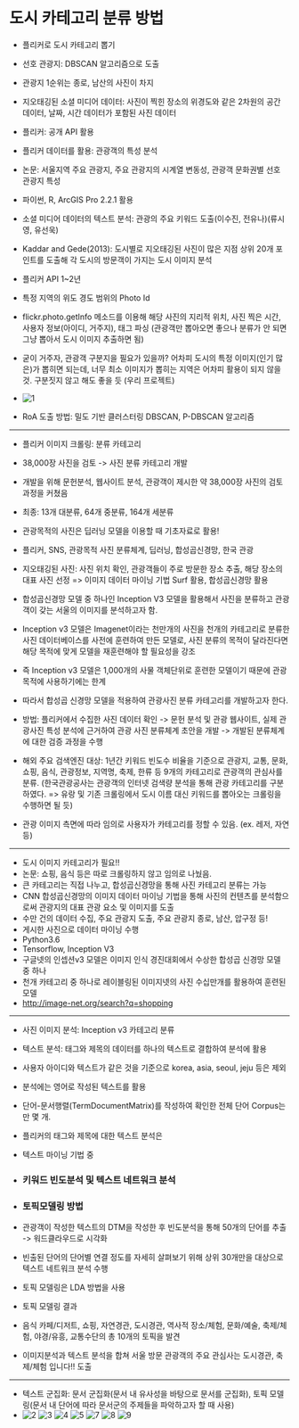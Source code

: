 # 도시 카테고리 분류 방법

- 플리커로 도시 카테고리 뽑기
- 선호 관광지: DBSCAN 알고리즘으로 도출
- 관광지 1순위는 종로, 남산의 사진이 차지
- 지오태깅된 소셜 미디어 데이터: 사진이 찍힌 장소의 위경도와 같은 2차원의 공간 데이터, 날짜, 시간 데이터가 포함된 사진 데이터
- 플리커: 공개 API 활용
- 플리커 데이터를 활용: 관광객의 특성 분석

- 논문: 서울지역 주요 관광지, 주요 관광지의 시계열 변동성, 관광객 문화권별 선호 관광지 특성
- 파이썬, R, ArcGIS Pro 2.2.1 활용



- 소셜 미디어 데이터의 텍스트 분석: 관광의 주요 키워드 도출(이수진, 전유나)(류시영, 유선욱)

- Kaddar and Gede(2013): 도시별로 지오태깅된 사진이 많은 지점 상위 20개 포인트를 도출해 각 도시의 방문객이 가지는 도시 이미지 분석

- 플리커 API 1~2년
- 특정 지역의 위도 경도 범위의 Photo Id
- flickr.photo.getInfo 메소드를 이용해 해당 사진의 지리적 위치, 사진 찍은 시간, 사용자 정보(아이디, 거주지), 태그 파싱 (관광객만 뽑아오면 좋으나 분류가 안 되면 그냥 뽑아서 도시 이미지 추출하면 됨)
- 굳이 거주자, 관광객 구분지을 필요가 있을까? 어차피 도시의 특정 이미지(인기 많은)가 뽑히면 되는데, 너무 최소 이미지가 뽑히는 지역은 어차피 활용이 되지 않을 것. 구분짓지 않고 해도 좋을 듯 (우리 프로젝트)
- ![1](https://user-images.githubusercontent.com/57430754/77034491-7c316900-69ed-11ea-911b-464066df24b2.png)

- RoA 도출 방법: 밀도 기반 클러스터링 DBSCAN, P-DBSCAN 알고리즘

---

- 플리커 이미지 크롤링: 분류 카테고리 
- 38,000장 사진을 검토 -> 사진 분류 카테고리 개발
- 개발을 위해 문헌분석, 웹사이트 분석, 관광객이 제시한 약 38,000장 사진의 검토과정을 커쳤음
- 최종: 13개 대분류, 64개 중분류, 164개 세분류
- 관광목적의 사진은 딥러닝 모델을 이용할 때 기초자료로 활용!
- 플리커, SNS, 관광목적 사진 분류체계, 딥러닝, 합성곱신경망, 한국 관광

- 지오태깅된 사진: 사진 위치 확인, 관광객들이 주로 방문한 장소 추출, 해당 장소의 대표 사진 선정 => 이미지 데이터 마이닝 기법 Surf 활용, 합성곱신경망 활용

- 합성곱신경망 모델 중 하나인 Inception V3 모델을 활용해서 사진을 분류하고 관광객이 갖는 서울의 이미지를 분석하고자 함.
- Inception v3 모델은 Imagenet이라는 천만개의 사진을 천개의 카테고리로 분류한 사진 데이터베이스를 사전에 훈련하여 만든 모델로, 사진 분류의 목적이 달라진다면 해당 목적에 맞게 모델을 재훈련해야 할 필요성을 강조
- 즉 Inception v3 모델은 1,000개의 사물 객체단위로 훈련한 모델이기 때문에 관광목적에 사용하기에는 한계
- 따라서 합성곱 신경망 모델을 적용하여 관광사진 분류 카테고리를 개발하고자 한다.
- 방법: 플리커에서 수집한 사진 데이터 확인 -> 문헌 분석 및 관광 웹사이트, 실제 관광사진 특성 분석에 근거하여 관광 사진 분류체계 초안을 개발 -> 개발된 분류체계에 대한 검증 과정을 수행

- 해외 주요 검색엔진 대상: 1년간 키워드 빈도수 비율을 기준으로 관광지, 교통, 문화, 쇼핑, 음식, 관광정보, 지역명, 축제, 한류 등 9개의 카테고리로 관광객의 관심사를 분류. (한국관광공사는 관광객의 인터넷 검색량 분석을 통해 관광 카테고리를 구분하였다. => 유랑 및 기존 크롤링에서 도시 이름 대신 키워드를 뽑아오는 크롤링을 수행하면 될 듯)
- 관광 이미지 측면에 따라 임의로 사용자가 카테고리를 정할 수 있음. (ex. 레저, 자연 등)

---



- 도시 이미지 카테고리가 필요!!
- 논문: 쇼핑, 음식 등은 따로 크롤링하지 않고 임의로 나눴음.
- 큰 카테고리는 직접 나누고, 합성곱신경망을 통해 사진 카테고리 분류는 가능
- CNN 합성곱신경망의 이미지 데이터 마이닝 기법을 통해 사진의 컨텐츠를 분석함으로써 관광지의 대표 관광 요소 및 이미지를 도출
- 수만 건의 데이터 수집, 주요 관광지 도출, 주요 관광지 종로, 남산, 압구정 등! 
- 게시한 사진으로 데이터 마이닝 수행
- Python3.6
- Tensorflow, Inception V3
- 구글넷의 인셉션v3 모델은 이미지 인식 경진대회에서 수상한 합성곱 신경망 모델 중 하나
- 천개 카테고리 중 하나로 레이블링된 이미지넷의 사진 수십만개를 활용하여 훈련된 모델
- http://image-net.org/search?q=shopping

---

- 사진 이미지 분석: Inception v3 카테고리 분류

- 텍스트 분석: 태그와 제목의  데이터를 하나의 텍스트로 결합하여 분석에 활용

- 사용자 아이디와 텍스트가 같은 것을 기준으로 korea, asia, seoul, jeju 등은 제외

- 분석에는 영어로 작성된 텍스트를 활용

- 단어-문서행렬(TermDocumentMatrix)를 작성하여  확인한 전체 단어 Corpus는 만 몇 개.

- 플리커의 태그와 제목에 대한 텍스트 분석은

- 텍스트 마이닝 기법 중

- ### 키워드 빈도분석 및 텍스트 네트워크 분석

- ### 토픽모델링 방법

- 관광객이 작성한 텍스트의 DTM을 작성한 후 빈도분석을 통해 50개의 단어를 추출 -> 워드클라우드로 시각화

- 빈출된 단어의 단어별 연결 정도를 자세히 살펴보기 위해 상위 30개만을 대상으로 텍스트 네트워크 분석 수행

- 토픽 모델링은 LDA 방법을 사용 

- 토픽 모델링 결과

- 음식 카페/디저트, 쇼핑, 자연경관, 도시경관, 역사적 장소/체험, 문화/예술, 축제/체험, 야경/유흥, 교통수단의 총 10개의 토픽을 발견

- 이미지분석과 텍스트 분석을 합쳐 서울 방문 관광객의 주요 관심사는 도시경관, 축제/체험 입니다!! 도출

---

- 텍스트 군집화: 문서 군집화(문서 내 유사성을 바탕으로 문서를 군집화), 토픽 모델링(문서 내 단어에 따라 문서군의 주제들을 파악하고자 할 때 사용)
- ![2](https://user-images.githubusercontent.com/57430754/77038813-fcf56280-69f7-11ea-87c9-f3304e3901b9.png)
  ![3](https://user-images.githubusercontent.com/57430754/77038814-fe268f80-69f7-11ea-8770-928a83e7f299.png)
  ![4](https://user-images.githubusercontent.com/57430754/77038817-febf2600-69f7-11ea-8e29-0e3fa54a4fae.png)
  ![5](https://user-images.githubusercontent.com/57430754/77038820-fff05300-69f7-11ea-95e4-d4e3a33cc9c9.png)
  ![7](https://user-images.githubusercontent.com/57430754/77038822-02eb4380-69f8-11ea-85c2-701369af41eb.png)
  ![8](https://user-images.githubusercontent.com/57430754/77038825-04b50700-69f8-11ea-9621-ec5172b16394.png)
  ![9](https://user-images.githubusercontent.com/57430754/77038835-08e12480-69f8-11ea-9314-c77cd2e43288.png)

